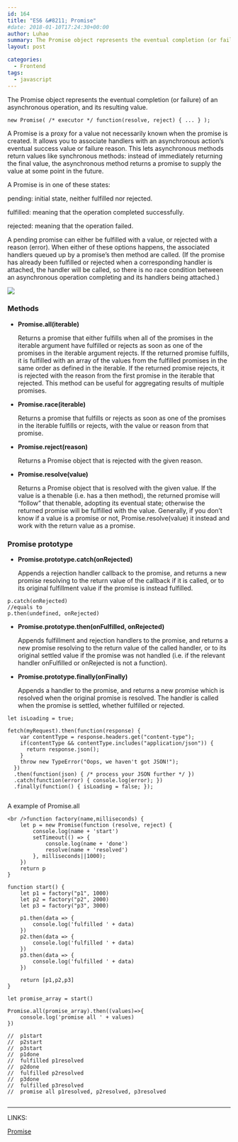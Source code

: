 ```yaml
---
id: 164
title: "ES6 &#8211; Promise"
#date: 2018-01-10T17:24:30+00:00
author: Luhao
summary: The Promise object represents the eventual completion (or failure) of an asynchronous operation, and its resulting value.
layout: post

categories:
  - Frontend
tags:
  - javascript
---
```


The Promise object represents the eventual completion (or failure) of an asynchronous operation, and its resulting value.

<pre class="line-numbers prism-highlight" data-start="1"><code class="language-javascript">new Promise( /* executor */ function(resolve, reject) { ... } );
</code></pre>

A Promise is a proxy for a value not necessarily known when the promise is created. It allows you to associate handlers with an asynchronous action&#8217;s eventual success value or failure reason. This lets asynchronous methods return values like synchronous methods: instead of immediately returning the final value, the asynchronous method returns a promise to supply the value at some point in the future.

A Promise is in one of these states:

pending: initial state, neither fulfilled nor rejected.

fulfilled: meaning that the operation completed successfully.

rejected: meaning that the operation failed.

A pending promise can either be fulfilled with a value, or rejected with a reason (error). When either of these options happens, the associated handlers queued up by a promise&#8217;s then method are called. (If the promise has already been fulfilled or rejected when a corresponding handler is attached, the handler will be called, so there is no race condition between an asynchronous operation completing and its handlers being attached.)

![](https://cdn.rawgit.com/Vectaio/a76330b025baf9bcdf07cb46e5a9ef9e/raw/26c4213a93dee1c39611dcd0ec12625811b20a26/js-promise.svg)

### Methods

- **Promise.all(iterable)**

  Returns a promise that either fulfills when all of the promises in the iterable argument have fulfilled or rejects as soon as one of the promises in the iterable argument rejects. If the returned promise fulfills, it is fulfilled with an array of the values from the fulfilled promises in the same order as defined in the iterable. If the returned promise rejects, it is rejected with the reason from the first promise in the iterable that rejected. This method can be useful for aggregating results of multiple promises.</p>

- **Promise.race(iterable)**

  Returns a promise that fulfills or rejects as soon as one of the promises in the iterable fulfills or rejects, with the value or reason from that promise.

- **Promise.reject(reason)**

  Returns a Promise object that is rejected with the given reason.

- **Promise.resolve(value)**

  Returns a Promise object that is resolved with the given value. If the value is a thenable (i.e. has a then method), the returned promise will &#8220;follow&#8221; that thenable, adopting its eventual state; otherwise the returned promise will be fulfilled with the value. Generally, if you don&#8217;t know if a value is a promise or not, Promise.resolve(value) it instead and work with the return value as a promise.

### Promise prototype

- **Promise.prototype.catch(onRejected)**

  Appends a rejection handler callback to the promise, and returns a new promise resolving to the return value of the callback if it is called, or to its original fulfillment value if the promise is instead fulfilled.

<pre class="line-numbers prism-highlight" data-start="1"><code class="language-javascript">p.catch(onRejected)
//equals to 
p.then(undefined, onRejected) 
</code></pre>

- **Promise.prototype.then(onFulfilled, onRejected)**

  Appends fulfillment and rejection handlers to the promise, and returns a new promise resolving to the return value of the called handler, or to its original settled value if the promise was not handled (i.e. if the relevant handler onFulfilled or onRejected is not a function).

- **Promise.prototype.finally(onFinally)**

  Appends a handler to the promise, and returns a new promise which is resolved when the original promise is resolved. The handler is called when the promise is settled, whether fulfilled or rejected.

<pre class="line-numbers prism-highlight" data-start="1"><code class="language-javascript">let isLoading = true;

fetch(myRequest).then(function(response) {
    var contentType = response.headers.get("content-type");
    if(contentType && contentType.includes("application/json")) {
      return response.json();
    }
    throw new TypeError("Oops, we haven't got JSON!");
  })
  .then(function(json) { /* process your JSON further */ })
  .catch(function(error) { console.log(error); })
  .finally(function() { isLoading = false; });

</code></pre>

A example of Promise.all

<pre class="line-numbers prism-highlight" data-start="1"><code class="language-javascript">&lt;br />function factory(name,milliseconds) {
    let p = new Promise(function (resolve, reject) {
        console.log(name + 'start')
        setTimeout(() =&gt; {
            console.log(name + 'done')
            resolve(name + 'resolved')
        }, milliseconds||1000);
    })
    return p
}

function start() {
    let p1 = factory("p1", 1000)
    let p2 = factory("p2", 2000)
    let p3 = factory("p3", 3000)

    p1.then(data =&gt; {
        console.log('fulfilled ' + data)
    })
    p2.then(data =&gt; {
        console.log('fulfilled ' + data)
    })
    p3.then(data =&gt; {
        console.log('fulfilled ' + data)
    })

    return [p1,p2,p3]
}

let promise_array = start()

Promise.all(promise_array).then((values)=&gt;{
    console.log('promise all ' + values)
})

//  p1start
//  p2start
//  p3start
//  p1done
//  fulfilled p1resolved
//  p2done
//  fulfilled p2resolved
//  p3done
//  fulfilled p3resolved
//  promise all p1resolved, p2resolved, p3resolved

</code></pre>

---

LINKS:

[Promise](https://developer.mozilla.org/en-US/docs/Web/JavaScript/Reference/Global_Objects/Promise)
